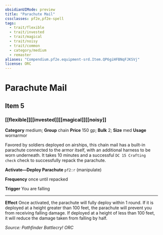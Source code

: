 ```yaml
---
obsidianUIMode: preview
title: "Parachute Mail"
cssclasses: pf2e,pf2e-spell
tags:
  - trait/flexible
  - trait/invested
  - trait/magical
  - trait/noisy
  - trait/common
  - category/medium
  - remaster
aliases: "Compendium.pf2e.equipment-srd.Item.QP6giHFBNqFJKSVj"
license: ORC
---
```

# Parachute Mail
## Item 5
### [[flexible]][[invested]][[magical]][[noisy]]

**Category** medium; **Group** chain
**Price** 150 gp; 
**Bulk** 2; **Size** med
**Usage** wornarmor

Favored by soldiers deployed on airships, this chain mail has a built-in parachute connected to the armor itself, with an additional harness to be worn underneath. It takes 10 minutes and a successful `DC 15 Crafting check` check to successfully repack the parachute.

**Activate—Deploy Parachute** `pf2:r` (manipulate)

**Frequency** once until repacked

**Trigger** You are falling

* * *

**Effect** Once activated, the parachute will fully deploy within 1 round. If it is deployed at a height greater than 100 feet, the parachute will prevent you from receiving falling damage. If deployed at a height of less than 100 feet, it will reduce the damage taken from falling by half.

*Source: Pathfinder Battlecry!*
*ORC*